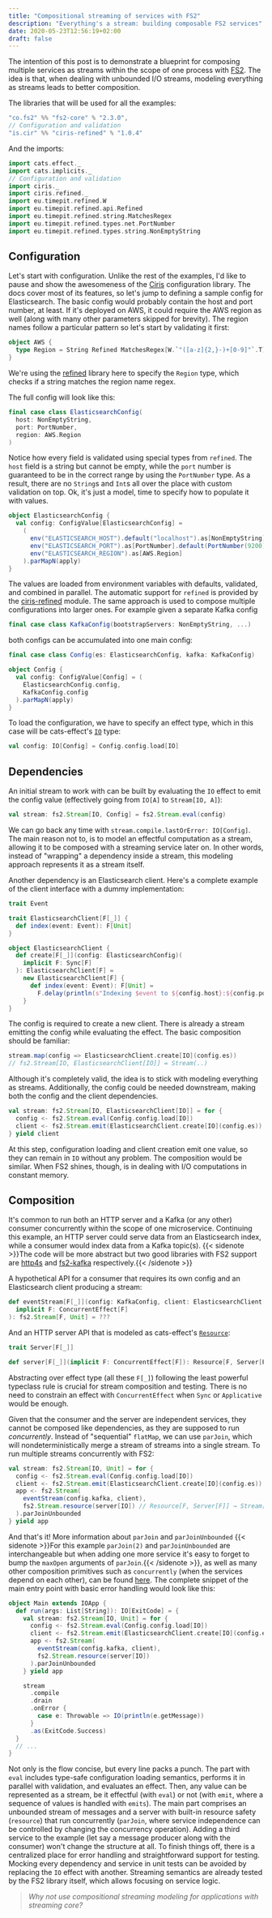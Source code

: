 ```yaml
---
title: "Compositional streaming of services with FS2"
description: "Everything's a stream: building composable FS2 services"
date: 2020-05-23T12:56:19+02:00
draft: false
---
```


The intention of this post is to demonstrate a blueprint for composing multiple services as streams within the scope of one process with [FS2](https://fs2.io). The idea is that, when dealing with unbounded I/O streams, modeling everything as streams leads to better composition.

The libraries that will be used for all the examples:

```scala
"co.fs2" %% "fs2-core" % "2.3.0",
// Configuration and validation
"is.cir" %% "ciris-refined" % "1.0.4"
```

And the imports:

```scala
import cats.effect._
import cats.implicits._
// Configuration and validation
import ciris._
import ciris.refined._
import eu.timepit.refined.W
import eu.timepit.refined.api.Refined
import eu.timepit.refined.string.MatchesRegex
import eu.timepit.refined.types.net.PortNumber
import eu.timepit.refined.types.string.NonEmptyString
```

## Configuration
Let's start with configuration. Unlike the rest of the examples, I'd like to pause and show the awesomeness of the [Ciris](https://cir.is/) configuration library. The docs cover most of its features, so let's jump to defining a sample config for Elasticsearch. The basic config would probably contain the host and port number, at least. If it's deployed on AWS, it could require the AWS region as well (along with many other parameters skipped for brevity). The region names follow a particular pattern so let's start by validating it first:

```scala
object AWS {
  type Region = String Refined MatchesRegex[W.`"([a-z]{2,}-)+[0-9]"`.T]
}
```

We're using the [refined](https://github.com/fthomas/refined) library here to specify the `Region` type, which checks if a string matches the region name regex.

The full config will look like this:

```scala
final case class ElasticsearchConfig(
  host: NonEmptyString,
  port: PortNumber,
  region: AWS.Region
)
```

Notice how every field is validated using special types from `refined`. The `host` field is a string but cannot be empty, while the `port` number is guaranteed to be in the correct range by using the `PortNumber` type. As a result, there are no `String`s and `Int`s all over the place with custom validation on top. Ok, it's just a model, time to specify how to populate it with values.

```scala
object ElasticsearchConfig {
  val config: ConfigValue[ElasticsearchConfig] =
    (
      env("ELASTICSEARCH_HOST").default("localhost").as[NonEmptyString],
      env("ELASTICSEARCH_PORT").as[PortNumber].default(PortNumber(9200)),
      env("ELASTICSEARCH_REGION").as[AWS.Region]
    ).parMapN(apply)
}
```

The values are loaded from environment variables with defaults, validated, and combined in parallel. The automatic support for `refined` is provided by the  [ciris-refined](https://cir.is/docs/modules#refined) module. The same approach is used to compose multiple configurations into larger ones. For example given a separate Kafka config

```scala
final case class KafkaConfig(bootstrapServers: NonEmptyString, ...)
```

both configs can be accumulated into one main config:

```scala
final case class Config(es: ElasticsearchConfig, kafka: KafkaConfig)

object Config {
  val config: ConfigValue[Config] = (
    ElasticsearchConfig.config,
    KafkaConfig.config
  ).parMapN(apply)
}
```

To load the configuration, we have to specify an effect type, which in this case will be cats-effect's [`IO`](https://typelevel.org/cats-effect/docs/2.x/datatypes/io) type:

```scala
val config: IO[Config] = Config.config.load[IO]
```

## Dependencies
An initial stream to work with can be built by evaluating the `IO` effect to emit the config value (effectively going from `IO[A]` to `Stream[IO, A]`):

```scala
val stream: fs2.Stream[IO, Config] = fs2.Stream.eval(config)
```

We can go back any time with `stream.compile.lastOrError: IO[Config]`. The main reason not to, is to model an effectful computation as a stream, allowing it to be composed with a streaming service later on. In other words, instead of "wrapping" a dependency inside a stream, this modeling approach represents it as a stream itself.

Another dependency is an Elasticsearch client. Here's a complete example of the client interface with a dummy implementation:

```scala
trait Event

trait ElasticsearchClient[F[_]] {
  def index(event: Event): F[Unit]
}

object ElasticsearchClient {
  def create[F[_]](config: ElasticsearchConfig)(
    implicit F: Sync[F]
  ): ElasticsearchClient[F] =
    new ElasticsearchClient[F] {
      def index(event: Event): F[Unit] =
        F.delay(println(s"Indexing $event to ${config.host}:${config.port}"))
    }
}
```

The config is required to create a new client. There is already a stream emitting the config while evaluating the effect. The basic composition should be familiar:

```scala
stream.map(config => ElasticsearchClient.create[IO](config.es))
// fs2.Stream[IO, ElasticsearchClient[IO]] = Stream(..)
```

Although it's completely valid, the idea is to stick with modeling everything as streams. Additionally, the config could be needed downstream, making both the config and the client dependencies.

```scala
val stream: fs2.Stream[IO, ElasticsearchClient[IO]] = for {
  config <- fs2.Stream.eval(Config.config.load[IO])
  client <- fs2.Stream.emit(ElasticsearchClient.create[IO](config.es))
} yield client
```

At this step, configuration loading and client creation emit one value, so they can remain in `IO` without any problem. The composition would be similar. When FS2 shines, though, is in dealing with I/O computations in constant memory.

## Composition
It's common to run both an HTTP server and a Kafka (or any other) consumer concurrently within the scope of one microservice. Continuing this example, an HTTP server could serve data from an Elasticsearch index, while a consumer would index data from a Kafka topic(s). {{< sidenote >}}The code will be more abstract but two good libraries with FS2 support are [http4s](https://http4s.org/) and [fs2-kafka](https://fd4s.github.io/fs2-kafka/) respectively.{{< /sidenote >}}

A hypothetical API for a consumer that requires its own config and an Elasticsearch client producing a stream:

```scala
def eventStream[F[_]](config: KafkaConfig, client: ElasticsearchClient[F])(
  implicit F: ConcurrentEffect[F]
): fs2.Stream[F, Unit] = ???
```

And an HTTP server API that is modeled as cats-effect's [`Resource`](https://typelevel.org/cats-effect/docs/2.x/datatypes/resource):

```scala
trait Server[F[_]]

def server[F[_]](implicit F: ConcurrentEffect[F]): Resource[F, Server[F]] = ???
```

Abstracting over effect type (all these `F[_]`) following the least powerful typeclass rule is crucial for stream composition and testing. There is no need to constrain an effect with `ConcurrentEffect` when `Sync` or `Applicative` would be enough.

Given that the consumer and the server are independent services, they cannot be composed like dependencies, as they are supposed to run *concurrently*. Instead of "sequential" `flatMap`, we can use `parJoin`, which will nondeterministically merge a stream of streams into a single stream. To run multiple streams concurrently with FS2:

```scala {hl_lines=7}
val stream: fs2.Stream[IO, Unit] = for {
  config <- fs2.Stream.eval(Config.config.load[IO])
  client <- fs2.Stream.emit(ElasticsearchClient.create[IO](config.es))
  app <- fs2.Stream(
    eventStream(config.kafka, client),
    fs2.Stream.resource(server[IO]) // Resource[F, Server[F]] → Stream[F, Server[F]]
  ).parJoinUnbounded
} yield app
```

And that's it! More information about `parJoin` and `parJoinUnbounded` {{< sidenote >}}For this example `parJoin(2)` and `parJoinUnbounded` are interchangeable but when adding one more service it's easy to forget to bump the `maxOpen` arguments of `parJoin`.{{< /sidenote >}}, as well as many other composition primitives such as `concurrently` (when the services depend on each other), can be found [here](https://s01.oss.sonatype.org/service/local/repositories/releases/archive/co/fs2/fs2-core_2.12/2.3.0/fs2-core_2.12-2.3.0-javadoc.jar/!/fs2/Stream.html). The complete snippet of the main entry point with basic error handling would look like this:

```scala
object Main extends IOApp {
  def run(args: List[String]): IO[ExitCode] = {
    val stream: fs2.Stream[IO, Unit] = for {
      config <- fs2.Stream.eval(Config.config.load[IO])
      client <- fs2.Stream.emit(ElasticsearchClient.create[IO](config.es))
      app <- fs2.Stream(
        eventStream(config.kafka, client),
        fs2.Stream.resource(server[IO])
      ).parJoinUnbounded
    } yield app

    stream
      .compile
      .drain
      .onError {
        case e: Throwable => IO(println(e.getMessage))
      }
      .as(ExitCode.Success)
  }
  // ...
}
```

Not only is the flow concise, but every line packs a punch. The part with `eval` includes type-safe configuration loading semantics, performs it in parallel with validation, and evaluates an effect. Then, any value can be represented as a stream, be it effectful (with `eval`) or not (with `emit`, where a sequence of values is handled with `emits`). The main part comprises an unbounded stream of messages and a server with built-in resource safety (`resource`) that run concurrently (`parJoin`, where service independence can be controlled by changing the concurrency operation). Adding a third service to the example (let say a message producer along with the consumer) won't change the structure at all. To finish things off, there is a centralized place for error handling and straightforward support for testing. Mocking every dependency and service in unit tests can be avoided by replacing the `IO` effect with another. Streaming semantics are already tested by the FS2 library itself, which allows focusing on service logic.

> *Why not use compositional streaming modeling for applications with streaming core?*
